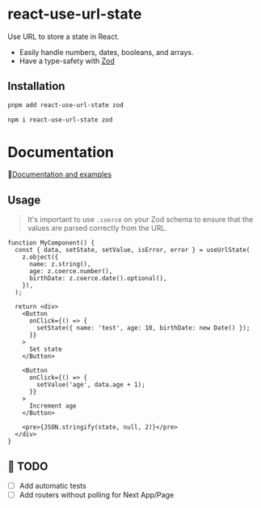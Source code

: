 # react-use-url-state

Use URL to store a state in React.

* Easily handle numbers, dates, booleans, and arrays.
* Have a type-safety with [Zod](https://zod.dev/)


## Installation

```sh
pnpm add react-use-url-state zod
```
```sh
npm i react-use-url-state zod
```

# Documentation

📝[Documentation and examples](https://react-use-url-state.vercel.app/)


## Usage

> It's important to use `.coerce` on your Zod schema to ensure that the values are parsed correctly from the URL. 

```tsx
function MyComponent() {
  const { data, setState, setValue, isError, error } = useUrlState(
    z.object({
      name: z.string(),
      age: z.coerce.number(),
      birthDate: z.coerce.date().optional(),
    }),
  );

  return <div>
    <Button
      onClick={() => {
        setState({ name: 'test', age: 10, birthDate: new Date() });
      }}
    >
      Set state
    </Button>

    <Button
      onClick={() => {
        setValue('age', data.age + 1);
      }}
    >
      Increment age
    </Button>

    <pre>{JSON.stringify(state, null, 2)}</pre>
  </div>
}
```

## 🚧 TODO

* [ ] Add automatic tests
* [ ] Add routers without polling for Next App/Page
